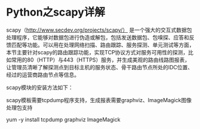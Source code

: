 # Python之scapy详解

scapy（http://www.secdev.org/projects/scapy/） 是一个强大的交互式数据包处理程序，它能够对数据包进行伪造或解包，包括发送数据包、包嗅探、应答和反馈匹配等功能。可以用在处理网络扫描、路由跟踪、服务探测、单元测试等方面，本节主要针对scapy的路由跟踪功能，实现TCP协议方式对服务可用性的探测，比如常用的80（HTTP）与443（HTTPS）服务，并生成美观的路由线路图报表，让管理员清晰了解探测点到目标主机的服务状态、骨干路由节点所处的IDC位置、经过的运营商路由节点等信息。

scapy模块的安装方法如下：

scapy模板需要tcpdump程序支持，生成报表需要graphviz、ImageMagick图像处理包支持

yum -y install tcpdump graphviz ImageMagick 


